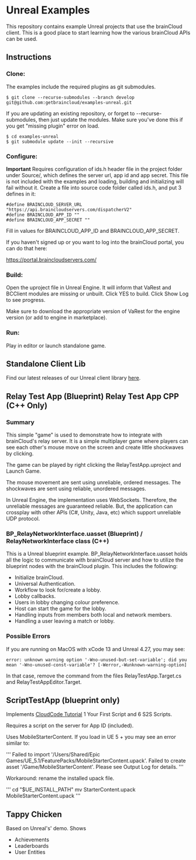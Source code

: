 # Unreal Examples

This repository contains example Unreal projects that use the brainCloud client. This is a good place to start learning how the various brainCloud APIs can be used.

## Instructions

### Clone:

The examples include the required plugins as git submodules.

```
$ git clone --recurse-submodules --branch develop git@github.com:getbraincloud/examples-unreal.git
```

If you are updating an existing repository, or forget to --recurse-submodules, then just update the modules. 
Make sure you've done this if you get "missing plugin" error on load.

```
$ cd examples-unreal
$ git submodule update --init --recursive
```

### Configure:

**Important** Requires configuration of ids.h header file in the project folder under Source/, which defines the server url, app id and app secret. This file is not included with the examples and loading, building and initializing will fail without it. Create a file into source code folder called ids.h, and put 3 defines in it:

```
#define BRAINCLOUD_SERVER_URL "https://api.braincloudservers.com/dispatcherV2"
#define BRAINCLOUD_APP_ID ""
#define BRAINCLOUD_APP_SECRET ""
```
Fill in values for BRAINCLOUD_APP_ID and BRAINCLOUD_APP_SECRET.

If you haven't signed up or you want to log into the brainCloud portal, you can do that here:

https://portal.braincloudservers.com/

### Build:

Open the uproject file in Unreal Engine. It will inform that VaRest and BCClient modules are missing or unbuilt. Click YES to build. Click Show Log to see progress.

Make sure to download the appropriate version of VaRest for the engine version (or add to engine in marketplace).

### Run:

Play in editor or launch standalone game.

## Standalone Client Lib

Find our latest releases of our Unreal client library [here](https://github.com/getbraincloud/braincloud-unreal-plugin-src).

## Relay Test App (Blueprint) Relay Test App CPP (C++ Only)

### Summary

This simple "game" is used to demonstrate how to integrate with brainCloud's relay server. It is a simple multiplayer game where players can see each other's mouse move on the screen and create little shockwaves by clicking.

The game can be played by right clicking the RelayTestApp.uproject and Launch Game.

The mouse movement are sent using unreliable, ordered messages. The shockwaves are sent using reliable, unordered messages.

In Unreal Engine, the implementation uses WebSockets. Therefore, the unreliable messages are guaranteed reliable. But, the application can crossplay with other APIs (C#, Unity, Java, etc) which support unreliable UDP protocol.

### BP_RelayNetworkInterface.uasset (Blueprint) / RelayNetworkInterface class (C++)

This is a Unreal blueprint example. BP_RelayNetworkInterface.uasset holds all the logic to communicate with brainCloud server and how to utilize the blueprint nodes with the brainCloud plugin. This includes the following: 

- Initialize brainCloud.
- Universal Authentication.
- Workflow to look for/create a lobby.
- Lobby callbacks.
- Users in lobby changing colour preference.
- Host can start the game for the lobby.
- Handling inputs from members both local and network members. 
- Handling a user leaving a match or lobby.

### Possible Errors

If you are running on MacOS with xCode 13 and Unreal 4.27, you may see:
  ```
  error: unknown warning option '-Wno-unused-but-set-variable'; did you mean '-Wno-unused-const-variable'? [-Werror,-Wunknown-warning-option]
```
In that case, remove the command from the files RelayTestApp.Target.cs and RelayTestAppEditor.Target.

## ScriptTestApp (blueprint only)
Implements [CloudCode Tutorial](https://getbraincloud.com/apidocs/cloud-code-central/cloud-code-tutorials/) 1 Your First Script and 6 S2S Scripts.

Requires a script on the server for App ID (included).

Uses MobileStarterContent. If you load in UE 5 + you may see an error similar to: 

'''
Failed to import '/Users/Shared/Epic Games/UE_5.1/FeaturePacks/MobileStarterContent.upack'. Failed to create asset '/Game/MobileStarterContent'. Please see Output Log for details.
'''

Workaround: rename the installed upack file. 

'''
cd "$UE_INSTALL_PATH"
mv StarterContent.upack MobileStarterContent.upack
'''

## Tappy Chicken
Based on Unreal's' demo. Shows 

* Achievements
* Leaderboards
* User Entities
